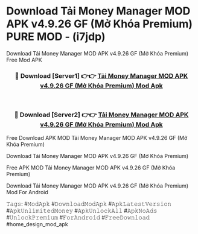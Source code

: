 # Download Tải Money Manager MOD APK v4.9.26 GF (Mở Khóa Premium) PURE MOD - (i7jdp)
Download Tải Money Manager MOD APK v4.9.26 GF (Mở Khóa Premium) Free Mod APK

<div align="center">
<h3>🔴 Download [Server1] 👉👉 <a href="https://apk-comot.site?title=Tải_Money_Manager_MOD_APK_v4.9.26_GF_(Mở_Khóa_Premium)">Tải Money Manager MOD APK v4.9.26 GF (Mở Khóa Premium) Mod Apk</a></h3><br>

<h3>🔴 Download [Server2] 👉👉 <a href="https://apk-comot.site?title=Tải_Money_Manager_MOD_APK_v4.9.26_GF_(Mở_Khóa_Premium)">Tải Money Manager MOD APK v4.9.26 GF (Mở Khóa Premium) Mod Apk</a></h3>
</div>


Free Download APK MOD Tải Money Manager MOD APK v4.9.26 GF (Mở Khóa Premium)

Download Tải Money Manager MOD APK v4.9.26 GF (Mở Khóa Premium) 

Free APK MOD Tải Money Manager MOD APK v4.9.26 GF (Mở Khóa Premium) 

Download Tải Money Manager MOD APK v4.9.26 GF (Mở Khóa Premium) Mod For Android

𝚃𝚊𝚐𝚜: #𝙼𝚘𝚍𝙰𝚙𝚔 #𝙳𝚘𝚠𝚗𝚕𝚘𝚊𝚍𝙼𝚘𝚍𝙰𝚙𝚔 #𝙰𝚙𝚔𝙻𝚊𝚝𝚎𝚜𝚝𝚅𝚎𝚛𝚜𝚒𝚘𝚗 #𝙰𝚙𝚔𝚄𝚗𝚕𝚒𝚖𝚒𝚝𝚎𝚍𝙼𝚘𝚗𝚎𝚢 #𝙰𝚙𝚔𝚄𝚗𝚕𝚘𝚌𝚔𝙰𝚕𝚕 #𝙰𝚙𝚔𝙽𝚘𝙰𝚍𝚜 #𝚄𝚗𝚕𝚘𝚌𝚔𝙿𝚛𝚎𝚖𝚒𝚞𝚖 #𝙵𝚘𝚛𝙰𝚗𝚍𝚛𝚘𝚒𝚍 #𝙵𝚛𝚎𝚎𝙳𝚘𝚠𝚗𝚕𝚘𝚊𝚍 #home_design_mod_apk